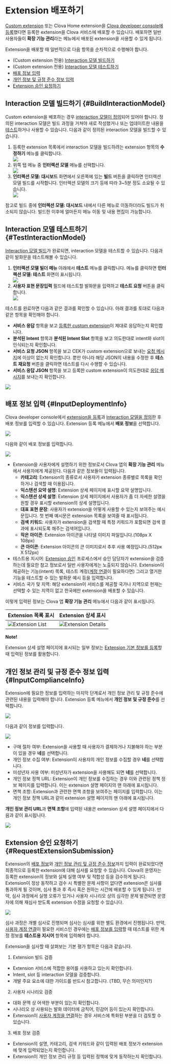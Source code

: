 # Extension 배포하기
[Custom extension](/CEK/Guides/Build_Custom_Extension.md) 또는 Clova Home extension을 [Clova developer console에 등록](/DevConsole/Guides/CEK/Register_Extension.md)했다면 등록한 extension을 Clova 서비스에 배포할 수 있습니다. 배포하면 일반 사용자들이 **확장 기능 관리**라는 메뉴에서 배포된 extension을 사용할 수 있게 됩니다.

Extension을 배포할 때 일반적으로 다음 항목을 순차적으로 수행해야 합니다.

* (Custom extension 전용) [Interaction 모델 빌드하기](#BuildInteractionModel)
* (Custom extension 전용) [Interaction 모델 테스트하기](#TestInteractionModel)
* [배포 정보 입력](#InputDeploymentInfo)
* [개인 정보 및 규정 준수 정보 입력](#InputComplianceInfo)
* [Extension 승인 요청하기](#RequestExtensionSubmission)

## Interaction 모델 빌드하기 {#BuildInteractionModel}

Custom extension을 배포하는 경우 [interaction 모델이 정의](/DevConsole/Guides/CEK/Define_Interaction_Model.md)되어 있어야 합니다. 정의된 interaction 모델은 빌드 과정을 거쳐야 새로 작성했거나 또는 업데이트한 내용을 [테스트](#TestInteractionModel)하거나 사용할 수 있습니다. 다음과 같이 정의된 interaction 모델을 빌드할 수 있습니다.

<ol>
  <li>등록한 extension 목록에서 interaction 모델을 빌드하려는 extension 항목의 <strong>수정하기</strong> 메뉴를 클릭합니다.</li>
  <img src="/DevConsole/Resources/Images/DevConsole-Extension_list_after_Creation.png" />
  <li>위쪽 탭 메뉴 중 <strong>인터렉션 모델</strong> 메뉴를 선택합니다.</li>
  <img src="/DevConsole/Resources/Images/DevConsole-Build_Interaction_Model_1.png" />
  <li><strong>인터렉션 모델: 대시보드</strong> 화면에서 오른쪽에 있는 <strong>빌드</strong> 버튼을 클릭하면 인터렉션 모델 빌드를 시작합니다. 인터렉션 모델의 크기 등에 따라 3~5분 정도 소요될 수 있습니다.</li>
  <img src="/DevConsole/Resources/Images/DevConsole-Build_Interaction_Model_2.png" />
</ol>

참고로 빌드 중에 **인터렉션 모델: 대시보드** 내에서 다른 메뉴로 이동하더라도 빌드가 취소되지 않습니다. 빌드한 이후에 얼마든지 메뉴 이동 및 내용 편집이 가능합니다.

## Interaction 모델 테스트하기 {#TestInteractionModel}

[Interaction 모델 빌드](#BuildInteractionModel)가 완료되면, interaction 모델을 테스트할 수 있습니다. 다음과 같이 발화문을 테스트해볼 수 있습니다.

<ol>
  <li><strong>인터랙션 모델 빌더 메뉴</strong> 아래에서 <strong>테스트</strong> 메뉴를 클릭합니다. 메뉴를 클릭하면 <strong>인터렉션 모델: 테스트</strong> 화면이 표시됩니다.</li>
  <img src="/DevConsole/Resources/Images/DevConsole-Test_Menu.png" />
  <li><strong>사용자 표현 문장입력</strong> 필드에 테스트할 발화문을 입력하고 <strong>테스트 요청</strong> 버튼을 클릭합니다.</li>
  <img src="/DevConsole/Resources/Images/DevConsole-Test_Utterance_Example.png" />
</ol>

테스트를 완료하면 다음과 같은 결과를 확인할 수 있습니다. 아래 결과를 토대로 다음과 같은 항목을 확인해야 합니다.

* **서비스 응답** 항목을 보고 [등록한 custom extension](/DevConsole/Guides/CEK/Register_Extension.md)이 제대로 응답하는지 확인합니다.
* **분석된 Intent** 항목과 **분석된 Intent Slot** 항목을 보고 의도한대로 intent와 slot이 인식되는지 확인합니다.
* **서비스 요청 JSON** 항목을 보고 CEK가 custom extension으로 보내는 [요청 메시지](/CEK/References/CEK_API.md#CustomExtRequestMessage)에 이상이 없는지 확인합니다. 뿐만 아니라 해당 JSON의 내용을 수정한 후 **테스트 재요청** 버튼을 클릭하면 테스트를 다시 수행할 수 있습니다.
* **서비스 응답 JSON** 항목을 보고 등록한 custom extension이 의도한대로 [응답 메시지](/CEK/References/CEK_API.md#CustomExtResponseMessage)를 보내는지 확인합니다.

![](/DevConsole/Resources/Images/DevConsole-Test_Result.png)

## 배포 정보 입력 {#InputDeploymentInfo}

Clova developer console에서 [extension을 등록](/DevConsole/Guides/CEK/Register_Extension.md)과 [Interaction 모델을 정의](/DevConsole/Guides/CEK/Define_Interaction_Model.md)한 후 배포 정보를 입력할 수 있습니다. Extension 등록 메뉴에서 **배포 정보**을 선택합니다.

![](/DevConsole/Resources/Images/DevConsole-Deployment_Info_Menu.png)

다음와 같이 배포 정보를 입력합니다.

![](/DevConsole/Resources/Images/DevConsole-Input_Deployment_Info.png)

* Extension을 사용자에게 설명하기 위한 정보로서 Clova 앱의 **확장 기능 관리** 메뉴에서 사용자에게 제공된다. 다음과 같은 정보들이 입력됩니다.
  - **카테고리**: Extension의 종류로서 사용자가 extension 종류별로 목록을 확인하거나 검색할 때 이용됩니다.
  - **익스텐션 요약 설명**: Extension 상세 페이지에 표시할 요약 설명입니다.
  - **익스텐션 상세 설명**: Extension 상세 페이지에서 사용자가 좀 더 자세한 설명을 원할 경우 표시할 extension의 상세 설명입니다.
  - **대표 표현 문장**: 사용자가 extension을 어떻게 사용할 수 있는지 보여주는 예시문입니다. 첫 번째 예시문은 extension 목록을 보여줄 때 표시됩니다.
  - **검색 키워드**: 사용자가 extension을 검색할 때 특정 키워드가 포함되면 검색 결과에 표시되도록 해주는 검색어입니다.
  - **작은 아이콘**: Extension 아이콘을 나타낼 이미지 파일입니다.(108px X 108px)
  - **큰 아이콘**: Extension 아이콘의 큰 이미지로서 추후 사용 예정입니다.(512px X 512px)
* 테스트용 지시어: [Extension 승인](#RequestExtensionSubmission) 프로세스에서 승인 담당자가 extension을 검증하는데 필요한 참고 정보로서 일반 사용자에게는 노출되지 않습니다. Extension이 제공하는 기능(intent) 목록, 테스트 계정([계정 연결](/CEK/Guides/LinkUserAccount.md)이 필요하다면) 그리고 열거한 기능을 테스트할 수 있는 발화문 예시 등을 입력합니다.
* 서비스 국가 및 지역: 해당 extension이 서비스를 제공할 국가나 지역으로 현재는 선택할 수 있는 지역이 없고 한국에만 extension을 배포할 수 있습니다.

이렇게 입력된 정보는 Clova 앱 **확장 기능 관리** 메뉴에서 다음과 같이 표시됩니다.

| Extension 목록 표시 | Extension 상세 표시 |
|-------------------|-------------------|
| ![Extension List](/DevConsole/Resources/Images/DevConsole-Store_UI_Example_Extension_List.png) | ![Extension Details](/DevConsole/Resources/Images/DevConsole-Store_UI_Example-Extension_Details.png) |

<div class="note">
  <p><strong>Note!</strong></p>
  <p>Extension 상세 설명 페이지에 표시되는 일부 정보는 <a href="/DevConsole/Guides/CEK/Register_Extension.html#InputExtensionInfo">Extension 기본 정보를 등록</a>할 때 입력된 정보를 활용합니다.</p>
</div>

## 개인 정보 관리 및 규정 준수 정보 입력 {#InputComplianceInfo}

Extension에 필요한 정보를 입력하는 마지막 단계로서 개인 정보 관리 및 규정 준수에 관련된 내용을 입력해야 합니다. Extension 등록 메뉴에서 **개인 정보 및 규정 준수**를 선택합니다.

![](/DevConsole/Resources/Images/DevConsole-Policy_Menu.png)

다음과 같이 정보를 입력합니다.

![](/DevConsole/Resources/Images/DevConsole-Input_Policy.png)

* 구매 절차 여부: Extension을 사용할 때 사용자가 결제하거나 지불해야 하는 부분이 있을 경우 **네**를 선택합니다.
* 개인 정보 수집 여부: Extension이 사용자의 개인 정보를 수집할 경우 **네**를 선택합니다.
* 미성년자 사용 여부: 미성년자가 extension을 사용해도 되면 **네**를 선택합니다.
* 개인 정보 정책 URL: Extension이 개인 정보를 수집하는 경우 이와 관련된 정책 정보 페이지를 입력합니다. 이는 extension 설명 페이지의 맨 아래에 표시됩니다.
* 면책 조항: Extension과 관련한 면책 조항을 보여주는 페이지를 입력합니다. 이는 개인 정보 정책 URL과 같이 extension 설명 페이지의 맨 아래에 표시됩니다.

**개인 정보 관리 URL**과 **면책 조항**에 입력된 내용은 extension 상세 설명 페이지에서 다음과 같이 표시됩니다.

![](/DevConsole/Resources/Images/DevConsole-Store_UI_Example-Extension_Policy.png)

## Extension 승인 요청하기 {#RequestExtensionSubmission}

Extension의 [배포 정보](#InputDeploymentInfo)와 [개인 정보 관리 및 규정 준수 정보](#InputComplianceInfo)까지 입력이 완료되었다면 최종적으로 등록한 extension에 대해 심사를 요청할 수 있습니다. Clova의 운영자는 등록한 extension의 정보와 실제 실행 여부 및 적합성 등을 검수하게 됩니다. Extension이 정상 동작하고 검수 시 특별한 문제 사항이 없다면 extension은 심사를 통과하게 될 것이며, 심사 통과 후 즉시 혹은 원하는 시간에 배포할 수 있게 됩니다. 만약, 심사 과정에서 실행 오류가 있거나 사용자 시나리오 상의 심각한 문제 발견되면 운영자에 의해 재심사 받도록 extension 수정을 요청할 수 있습니다.

![](/DevConsole/Resources/Images/DevConsole-Extension_Submission_Process.png)

심사 과정은 개별 심사로 진행되며 심사는 심사를 위한 별도 환경에서 진행됩니다. 만약, [사용자 계정 연결](/CEK/Guides/LinkUserAccount.md)이 필요한 서비스인 경우에는 [배포 정보를 입력](#InputDeploymentInfo)할 때 테스트를 위한 계정 정보를 **테스트용 지시어** 항목에 입력해야 합니다.

Extension을 심사할 때 살펴보는 기본 평가 항목은 다음과 같습니다.

1. Extension 빌드 검증
  * Extension 서비스에 적합한 용어를 사용하고 있는지 확인합니다.
  * Intent, slot 등 interaction 모델을 검증합니다.
  * 개발 주요 요소에 대한 가이드를 반드시 참고합니다. (TBD, 무슨 의미인지?)
2. 사용자 시나리오 검증
  * 대화 문맥 상 어색한 부분이 있는지 확인합니다.
  * 시나리오 상 사용되는 발화 데이터에 금칙어, 민감어 등이 있는지 확인합니다.
  * Extension이 [사용자 계정을 연결](/CEK/Guides/LinkUserAccount.md)하는 경우 서비스에 특화된 부분을 더 검토할 수 있습니다.
3. 배포 정보 검증
  * Extension의 설명, 카테고리, 검색 키워드와 같이 입력된 배포 정보가 extension에 맞게 입력되었는지 확인합니다.
  * Extension이 개인 정보 관리 규정 등 입력된 정책에 맞게 동작하는지 확인합니다.
